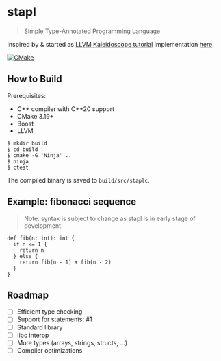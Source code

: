 # stapl

> Simple Type-Annotated Programming Language

Inspired by & started as [LLVM Kaleidoscope tutorial](https://llvm.org/docs/tutorial/) implementation [here](https://github.com/sohnryang/playground/tree/main/llvm/kaleidoscope).

[![CMake](https://github.com/sohnryang/stapl/actions/workflows/cmake.yml/badge.svg)](https://github.com/sohnryang/stapl/actions/workflows/cmake.yml)

## How to Build

Prerequisites:

- C++ compiler with C++20 support
- CMake 3.19+
- Boost
- LLVM

```shellsession
$ mkdir build
$ cd build
$ cmake -G 'Ninja' ..
$ ninja
$ ctest
```

The compiled binary is saved to `build/src/staplc`.

## Example: fibonacci sequence

> Note: syntax is subject to change as stapl is in early stage of development.

```
def fib(n: int): int {
  if n <= 1 {
    return n
  } else {
    return fib(n - 1) + fib(n - 2)
  }
}
```

## Roadmap

- [ ] Efficient type checking
- [ ] Support for statements: #1
- [ ] Standard library
- [ ] libc interop
- [ ] More types (arrays, strings, structs, ...)
- [ ] Compiler optimizations
